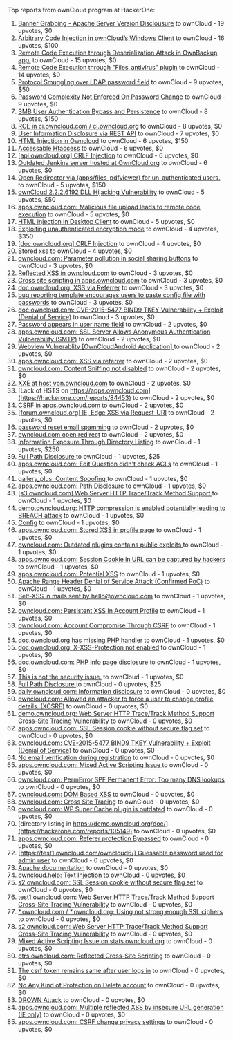 Top reports from ownCloud program at HackerOne:

1. [Banner Grabbing - Apache Server Version Disclousure](https://hackerone.com/reports/269467) to ownCloud - 19 upvotes, $0
2. [Arbitrary Code Injection in ownCloud’s Windows Client](https://hackerone.com/reports/155657) to ownCloud - 16 upvotes, $100
3. [Remote Code Execution through Deserialization Attack in OwnBackup app.](https://hackerone.com/reports/562335) to ownCloud - 15 upvotes, $0
4. [Remote Code Execution through "Files_antivirus" plugin](https://hackerone.com/reports/903872) to ownCloud - 14 upvotes, $0
5. [Protocol Smuggling over LDAP password field](https://hackerone.com/reports/1054282) to ownCloud - 9 upvotes, $50
6. [Password Complexity Not Enforced On Password Change](https://hackerone.com/reports/276123) to ownCloud - 9 upvotes, $0
7. [SMB User Authentication Bypass and Persistence](https://hackerone.com/reports/148151) to ownCloud - 8 upvotes, $150
8. [RCE in ci.owncloud.com / ci.owncloud.org](https://hackerone.com/reports/98559) to ownCloud - 8 upvotes, $0
9. [User Information Disclosure via REST API](https://hackerone.com/reports/197786) to ownCloud - 7 upvotes, $0
10. [HTML Injection in Owncloud](https://hackerone.com/reports/215410) to ownCloud - 6 upvotes, $150
11. [Accessable Htaccess](https://hackerone.com/reports/171272) to ownCloud - 6 upvotes, $0
12. [[api.owncloud.org] CRLF Injection](https://hackerone.com/reports/154306) to ownCloud - 6 upvotes, $0
13. [Outdated Jenkins server hosted at OwnCloud.org](https://hackerone.com/reports/208566) to ownCloud - 6 upvotes, $0
14. [Open Redirector via (apps/files_pdfviewer) for un-authenticated users.](https://hackerone.com/reports/131082) to ownCloud - 5 upvotes, $150
15. [ownCloud 2.2.2.6192 DLL Hijacking Vulnerability](https://hackerone.com/reports/151475) to ownCloud - 5 upvotes, $50
16. [apps.owncloud.com: Malicious file upload leads to remote code execution](https://hackerone.com/reports/84374) to ownCloud - 5 upvotes, $0
17. [HTML injection in Desktop Client](https://hackerone.com/reports/206877) to ownCloud - 5 upvotes, $0
18. [Exploiting unauthenticated encryption mode](https://hackerone.com/reports/108082) to ownCloud - 4 upvotes, $350
19. [[doc.owncloud.org] CRLF Injection](https://hackerone.com/reports/154275) to ownCloud - 4 upvotes, $0
20. [Stored xss](https://hackerone.com/reports/187380) to ownCloud - 4 upvotes, $0
21. [owncloud.com: Parameter pollution in social sharing buttons](https://hackerone.com/reports/106024) to ownCloud - 3 upvotes, $0
22. [Reflected XSS in owncloud.com](https://hackerone.com/reports/127259) to ownCloud - 3 upvotes, $0
23. [Cross site scripting in apps.owncloud.com](https://hackerone.com/reports/129551) to ownCloud - 3 upvotes, $0
24. [doc.owncloud.org: XSS via Referrer](https://hackerone.com/reports/130951) to ownCloud - 3 upvotes, $0
25. [bug reporting template encourages users to paste config file with passwords](https://hackerone.com/reports/196969) to ownCloud - 3 upvotes, $0
26. [doc.owncloud.com: CVE-2015-5477 BIND9 TKEY Vulnerability + Exploit (Denial of Service)](https://hackerone.com/reports/217381) to ownCloud - 3 upvotes, $0
27. [Password appears in user name field](https://hackerone.com/reports/85559) to ownCloud - 2 upvotes, $0
28. [apps.owncloud.com: SSL Server Allows Anonymous Authentication Vulnerability (SMTP)](https://hackerone.com/reports/83803) to ownCloud - 2 upvotes, $0
29. [Webview Vulnerablity [OwnCloudAndroid Application] ](https://hackerone.com/reports/87835) to ownCloud - 2 upvotes, $0
30. [apps.owncloud.com: XSS via referrer](https://hackerone.com/reports/83374) to ownCloud - 2 upvotes, $0
31. [owncloud.com: Content Sniffing not disabled](https://hackerone.com/reports/83251) to ownCloud - 2 upvotes, $0
32. [XXE at host vpn.owncloud.com](https://hackerone.com/reports/105980) to ownCloud - 2 upvotes, $0
33. [Lack of HSTS on https://apps.owncloud.com](https://hackerone.com/reports/84453) to ownCloud - 2 upvotes, $0
34. [CSRF in apps.owncloud.com](https://hackerone.com/reports/84395) to ownCloud - 2 upvotes, $0
35. [[forum.owncloud.org] IE, Edge XSS via Request-URI](https://hackerone.com/reports/154319) to ownCloud - 2 upvotes, $0
36. [password reset email spamming](https://hackerone.com/reports/224095) to ownCloud - 2 upvotes, $0
37. [owncloud.com open redirect](https://hackerone.com/reports/258632) to ownCloud - 2 upvotes, $0
38. [Information Exposure Through Directory Listing](https://hackerone.com/reports/110655) to ownCloud - 1 upvotes, $250
39. [Full Path Disclosure ](https://hackerone.com/reports/85201) to ownCloud - 1 upvotes, $25
40. [apps.owncloud.com: Edit Question didn't check ACLs](https://hackerone.com/reports/85532) to ownCloud - 1 upvotes, $0
41. [gallery_plus: Content Spoofing ](https://hackerone.com/reports/87752) to ownCloud - 1 upvotes, $0
42. [apps.owncloud.com: Path Disclosure](https://hackerone.com/reports/83801) to ownCloud - 1 upvotes, $0
43. [[s3.owncloud.com] Web Server HTTP Trace/Track Method Support ](https://hackerone.com/reports/90601) to ownCloud - 1 upvotes, $0
44. [demo.owncloud.org: HTTP compression is enabled potentially leading to BREACH attack](https://hackerone.com/reports/84105) to ownCloud - 1 upvotes, $0
45. [Config](https://hackerone.com/reports/84797) to ownCloud - 1 upvotes, $0
46. [apps.owncloud.com: Stored XSS in profile page](https://hackerone.com/reports/84371) to ownCloud - 1 upvotes, $0
47. [owncloud.com: Outdated plugins contains public exploits  ](https://hackerone.com/reports/84581) to ownCloud - 1 upvotes, $0
48. [apps.owncloud.com: Session Cookie in URL can be captured by hackers](https://hackerone.com/reports/83667) to ownCloud - 1 upvotes, $0
49. [apps.owncloud.com: Potential XSS](https://hackerone.com/reports/85577) to ownCloud - 1 upvotes, $0
50. [Apache Range Header Denial of Service Attack (Confirmed PoC)](https://hackerone.com/reports/88904) to ownCloud - 1 upvotes, $0
51. [Self-XSS in mails sent by hello@owncloud.com](https://hackerone.com/reports/92111) to ownCloud - 1 upvotes, $0
52. [owncloud.com: Persistent XSS In Account Profile](https://hackerone.com/reports/116254) to ownCloud - 1 upvotes, $0
53. [owncloud.com: Account Compromise Through CSRF](https://hackerone.com/reports/84372) to ownCloud - 1 upvotes, $0
54. [doc.owncloud.org has missing PHP handler](https://hackerone.com/reports/121382) to ownCloud - 1 upvotes, $0
55. [doc.owncloud.org: X-XSS-Protection not enabled](https://hackerone.com/reports/128493) to ownCloud - 1 upvotes, $0
56. [doc.owncloud.com: PHP info page disclosure ](https://hackerone.com/reports/134216) to ownCloud - 1 upvotes, $0
57. [This is not the security issue.](https://hackerone.com/reports/257106) to ownCloud - 1 upvotes, $0
58. [Full Path Disclosure ](https://hackerone.com/reports/87505) to ownCloud - 0 upvotes, $25
59. [daily.owncloud.com: Information disclosure](https://hackerone.com/reports/84085) to ownCloud - 0 upvotes, $0
60. [owncloud.com: Allowed an attacker to force a user to change profile details. (XCSRF)](https://hackerone.com/reports/83239) to ownCloud - 0 upvotes, $0
61. [demo.owncloud.org: Web Server HTTP Trace/Track Method Support Cross-Site Tracing Vulnerability](https://hackerone.com/reports/83837) to ownCloud - 0 upvotes, $0
62. [apps.owncloud.com: SSL Session cookie without secure flag set](https://hackerone.com/reports/83710) to ownCloud - 0 upvotes, $0
63. [owncloud.com: CVE-2015-5477 BIND9 TKEY Vulnerability + Exploit (Denial of Service)](https://hackerone.com/reports/89097) to ownCloud - 0 upvotes, $0
64. [No email verification during registration](https://hackerone.com/reports/90643) to ownCloud - 0 upvotes, $0
65. [apps.owncloud.com: Mixed Active Scripting Issue ](https://hackerone.com/reports/85541) to ownCloud - 0 upvotes, $0
66. [owncloud.com: PermError SPF Permanent Error: Too many DNS lookups](https://hackerone.com/reports/83578) to ownCloud - 0 upvotes, $0
67. [owncloud.com: DOM Based XSS](https://hackerone.com/reports/83178) to ownCloud - 0 upvotes, $0
68. [owncloud.com: Cross Site Tracing](https://hackerone.com/reports/83373) to ownCloud - 0 upvotes, $0
69. [owncloud.com: WP Super Cache plugin is outdated](https://hackerone.com/reports/90980) to ownCloud - 0 upvotes, $0
70. [directory listing in https://demo.owncloud.org/doc/](https://hackerone.com/reports/105149) to ownCloud - 0 upvotes, $0
71. [apps.owncloud.com: Referer protection Bypassed](https://hackerone.com/reports/92644) to ownCloud - 0 upvotes, $0
72. [[https://test1.owncloud.com/owncloud6/] Guessable password used for admin user](https://hackerone.com/reports/107849) to ownCloud - 0 upvotes, $0
73. [Apache documentation](https://hackerone.com/reports/90321) to ownCloud - 0 upvotes, $0
74. [owncloud.help: Text  Injection](https://hackerone.com/reports/112304) to ownCloud - 0 upvotes, $0
75. [s2.owncloud.com: SSL Session cookie without secure flag set](https://hackerone.com/reports/83856) to ownCloud - 0 upvotes, $0
76. [test1.owncloud.com: Web Server HTTP Trace/Track Method Support Cross-Site Tracing Vulnerability](https://hackerone.com/reports/83971) to ownCloud - 0 upvotes, $0
77. [*.owncloud.com / *.owncloud.org: Using not strong enough SSL ciphers](https://hackerone.com/reports/84078) to ownCloud - 0 upvotes, $0
78. [s2.owncloud.com: Web Server HTTP Trace/Track Method Support Cross-Site Tracing Vulnerability](https://hackerone.com/reports/83855) to ownCloud - 0 upvotes, $0
79. [Mixed Active Scripting Issue on stats.owncloud.org](https://hackerone.com/reports/108692) to ownCloud - 0 upvotes, $0
80. [otrs.owncloud.com: Reflected Cross-Site Scripting](https://hackerone.com/reports/108288) to ownCloud - 0 upvotes, $0
81. [The csrf token remains same after user logs in](https://hackerone.com/reports/111262) to ownCloud - 0 upvotes, $0
82. [No Any Kind of Protection on Delete account](https://hackerone.com/reports/113211) to ownCloud - 0 upvotes, $0
83. [DROWN Attack](https://hackerone.com/reports/119808) to ownCloud - 0 upvotes, $0
84. [apps.owncloud.com: Multiple reflected XSS by insecure URL generation (IE only)](https://hackerone.com/reports/83381) to ownCloud - 0 upvotes, $0
85. [apps.owncloud.com: CSRF change privacy settings](https://hackerone.com/reports/85565) to ownCloud - 0 upvotes, $0

